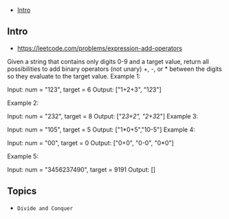 - [Intro](#intro)

## Intro

- https://leetcode.com/problems/expression-add-operators

Given a string that contains only digits 0-9 and a target value, return all possibilities to add binary operators (not unary) +, -, or * between the digits so they evaluate to the target value.
Example 1:

Input: num = "123", target = 6
Output: ["1+2+3", "1*2*3"] 

Example 2:

Input: num = "232", target = 8
Output: ["2*3+2", "2+3*2"]
Example 3:

Input: num = "105", target = 5
Output: ["1*0+5","10-5"]
Example 4:

Input: num = "00", target = 0
Output: ["0+0", "0-0", "0*0"]

Example 5:

Input: num = "3456237490", target = 9191
Output: []



## Topics

- `Divide and Conquer`


